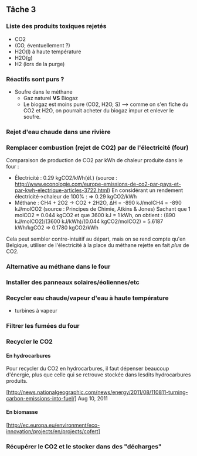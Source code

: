 Tâche 3
-------

### Liste des produits toxiques rejetés

- CO2
- (CO, éventuellement ?)
- H2O(l) à haute température
- H2O(g)
- H2 (lors de la purge)

### Réactifs sont purs ?

- Soufre dans le méthane
    - Gaz naturel **VS** Biogaz
    - Le biogaz est moins pure (CO2, H2O, S) --> comme on s'en fiche du CO2 et H2O, on pourrait acheter du biogaz impur et enlever le soufre.

### Rejet d'eau chaude dans une rivière


### Remplacer combustion (rejet de CO2) par de l'électricité (four)

Comparaison de production de CO2 par kWh de chaleur produite dans le four :

- Électricité : 0.29 kgCO2/kWh(él.) (source : http://www.econologie.com/europe-emissions-de-co2-par-pays-et-par-kwh-electrique-articles-3722.html)
  En considérant un rendement électricité->chaleur de 100% :
  => 0.29 kgCO2/kWh
- Méthane : CH4 + 2O2 -> CO2 + 2H2O, ΔH = -890 kJ/molCH4 = -890 kJ/molCO2 (source : Principes de Chimie, Atkins & Jones)
  Sachant que 1 molCO2 = 0.044 kgCO2 et que 3600 kJ = 1 kWh, on obtient :
  (890 kJ/molCO2)/(3600 kJ/kWh)/(0.044 kgCO2/molCO2) = 5.6187 kWh/kgCO2
  => 0.1780 kgCO2/kWh

Cela peut sembler contre-intuitif au départ, mais on se rend compte qu'en Belgique, utiliser de l'électricité à la place du méthane rejette en fait _plus_ de CO2.

### Alternative au méthane dans le four


### Installer des panneaux solaires/éoliennes/etc


### Recycler eau chaude/vapeur d'eau à haute température

- turbines à vapeur

### Filtrer les fumées du four


### Recycler le CO2

#### En hydrocarbures

Pour recycler du CO2 en hydrocarbures, il faut dépenser beaucoup d'énergie, plus que celle qui se retrouve stockée dans lesdits hydrocarbures produits.

[http://news.nationalgeographic.com/news/energy/2011/08/110811-turning-carbon-emissions-into-fuel/] Aug 10, 2011

#### En biomasse

[http://ec.europa.eu/environment/eco-innovation/projects/en/projects/cofert]


### Récupérer le CO2 et le stocker dans des "décharges"

